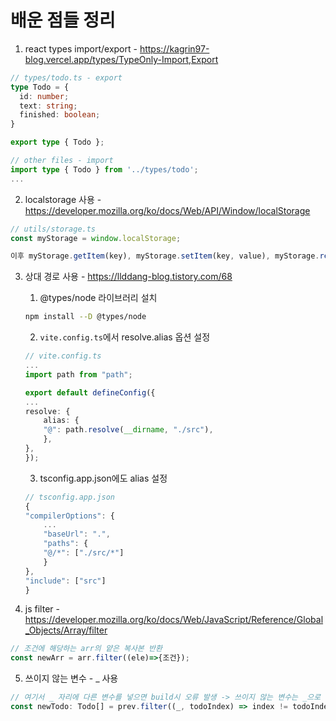 # 배운 점들 정리

1. react types import/export - <https://kagrin97-blog.vercel.app/types/TypeOnly-Import,Export>

```typescript
// types/todo.ts - export
type Todo = {
  id: number;
  text: string;
  finished: boolean;
}

export type { Todo };
```

```typescript
// other files - import
import type { Todo } from '../types/todo';
...
```

2. localstorage 사용 - <https://developer.mozilla.org/ko/docs/Web/API/Window/localStorage>

```typescript
// utils/storage.ts
const myStorage = window.localStorage;

이후 myStorage.getItem(key), myStorage.setItem(key, value), myStorage.removeItem(), myStorage.clearItem() 등의 메소드 사용 가능
```

3. 상대 경로 사용 - <https://llddang-blog.tistory.com/68>
    1. @types/node 라이브러리 설치

    ```bash
    npm install --D @types/node
    ```

    2. `vite.config.ts`에서 resolve.alias 옵션 설정

    ```typescript
    // vite.config.ts
    ...
    import path from "path";
    
    export default defineConfig({
    ...
    resolve: {
        alias: {
        "@": path.resolve(__dirname, "./src"),
        },
    },
    });
    ```
    3. tsconfig.app.json에도 alias 설정
    ```typescript
    // tsconfig.app.json
    {
    "compilerOptions": {
        ...
        "baseUrl": ".",
        "paths": {
        "@/*": ["./src/*"]
        }
    },
    "include": ["src"]
    }
    ```
4. js filter - <https://developer.mozilla.org/ko/docs/Web/JavaScript/Reference/Global_Objects/Array/filter>

```typescript
// 조건에 해당하는 arr의 얕은 복사본 반환
const newArr = arr.filter((ele)=>{조건});
```

5. 쓰이지 않는 변수 - _ 사용

```typescript
// 여기서 _ 자리에 다른 변수를 넣으면 build시 오류 발생 -> 쓰이지 않는 변수는 _으로 넣기
const newTodo: Todo[] = prev.filter((_, todoIndex) => index != todoIndex);

```

```typescript
```

```typescript
```
